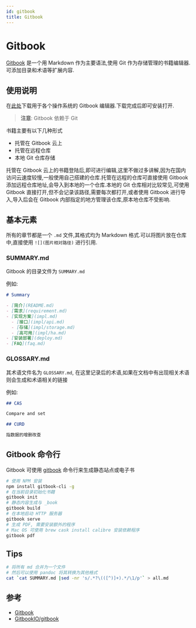 ```yaml
---
id: gitbook
title: Gitbook
---
```


# Gitbook

[Gitbook](https://www.gitbook.com/) 是一个用 Markdown 作为主要语法,使用 Git 作为存储管理的书籍编辑器.可添加目录和术语等扩展内容.

## 使用说明

在[此处](https://www.gitbook.com/editor)下载用于各个操作系统的 Gitbook 编辑器.下载完成后即可安装打开.

> **注意**: Gitbook 依赖于 Git

书籍主要有以下几种形式

- 托管在 Gitbook 云上
- 托管在远程仓库
- 本地 Git 仓库存储

托管在 Gitbook 云上的书籍登陆后,即可进行编辑,这里不做过多讲解,因为在国内访问云速度较慢,一般使用自己搭建的仓库.托管在远程的仓库可直接使用 Gitbook 添加远程仓库地址,会导入到本地的一个仓库.本地的 Git 仓库相对比较常见,可使用 Gitbook 直接打开,但不会记录该路径,需要每次都打开,或者使用 Gitbook 进行导入,导入后会在 Gitbook 内部指定的地方管理该仓库,原本地仓库不受影响.

## 基本元素

所有的章节都是一个 `.md` 文件,其格式均为 Markdown 格式.可以将图片放在仓库中,直接使用 `![](图片相对路径)` 进行引用.

### SUMMARY.md

Gitbook 的目录文件为 `SUMMARY.md`

例如:

```markdown
# Summary

- [简介](README.md)
- [需求](requirement.md)
- [实现方案](impl.md)
  - [接口](impl/api.md)
  - [存储](impl/storage.md)
  - [高可用](impl/ha.md)
- [安装部署](deploy.md)
- [FAQ](faq.md)
```

### GLOSSARY.md

其术语文件名为 `GLOSSARY.md`, 在这里记录后的术语,如果在文档中有出现相关术语则会生成和术语相关的链接

例如:

```markdown
## CAS

Compare and set

## CURD

指数据的增删改查
```

## Gitbook 命令行

Gitbook 可使用 [gitbook](https://github.com/GitbookIO/gitbook) 命令行来生成静态站点或电子书

```bash
# 使用 NPM 安装
npm install gitbook-cli -g
# 在当前目录初始化书籍
gitbook init
# 静态内容生成与 _book
gitbook build
# 在本地启动 HTTP 服务器
gitbook serve
# 生成 PDF, 需要安装额外的程序
# Mac OS 可使用 brew cask install calibre 安装依赖程序
gitbook pdf
```

## Tips

```bash
# 将所有 md 合并为一个文件
# 然后可以使用 pandoc 将其转换为其他格式
cat `cat SUMMARY.md |sed -nr 's/.*?\(([^)]+).*/\1/p'` > all.md
```

## 参考

- [Gitbook](https://www.gitbook.com/)
- [GitbookIO/gitbook](https://github.com/GitbookIO/gitbook)
